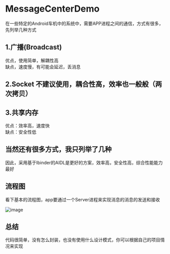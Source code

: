 # MessageCenterDemo
在一些特定的Android车机中的系统中，需要APP进程之间的通信，方式有很多，先列举几种方式<Br/>
## 1.广播(Broadcast)
优点，使用简单，解耦性高<Br/>
缺点，速度慢，有可能会延迟，丢消息<Br/>
## 2.Socket 不建议使用，耦合性高，效率也一般般（两次拷贝）
## 3.共享内存 
优点：效率高，速度快<Br/>
缺点：安全性低<Br/>

## 当然还有很多方式，我只列举了几种<Br/>
因此，采用基于Ibinder的AIDL是更好的方案，效率高，安全性高，综合性能能力最好<Br/>
## 流程图
看下基本的流程图，app要通过一个Server进程来实现消息的消息的发送和接收<Br/>

![image](https://github.com/helang1991/MessageCenterDemo/blob/master/test.png)

## 总结
代码很简单，没有怎么封装，也没有使用什么设计模式，你可以根据自己的项目情况来实现<Br/>

